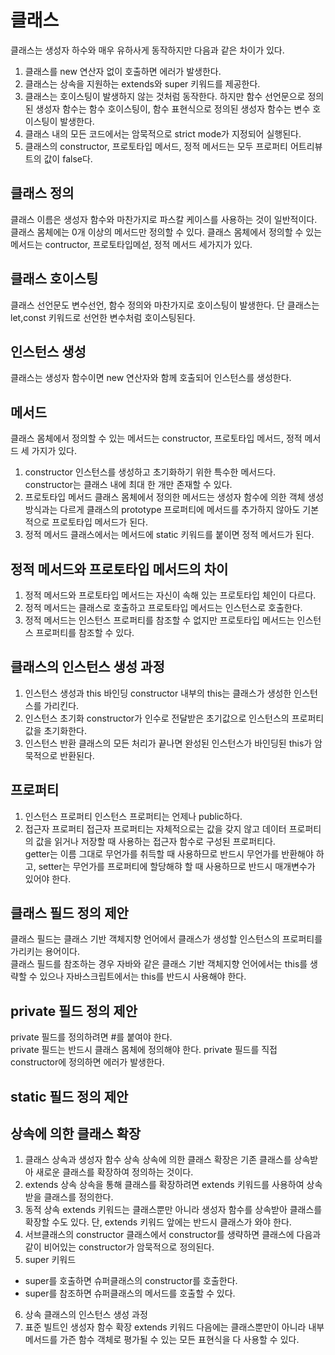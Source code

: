# 클래스
클래스는 생성자 하수와 매우 유하사게 동작하지만 다음과 같은 차이가 있다. 
1. 클래스를 new 연산자 없이 호출하면 에러가 발생한다. 
2. 클래스는 상속을 지원하는 extends와 super 키워드를 제공한다. 
3. 클래스는 호이스팅이 발생하지 않는 것처럼 동작한다. 하지만 함수 선언문으로 정의된 생성자 함수는 함수 호이스팅이, 함수 표현식으로 정의된 생성자 함수는 변수 호이스팅이 발생한다. 
4. 클래스 내의 모든 코드에서는 암묵적으로 strict mode가 지정되어 실행된다. 
5. 클래스의 constructor, 프로토타입 메서드, 정적 메서드는 모두 프로퍼티 어트리뷰트의 값이 false다.

## 클래스 정의
클래스 이름은 생성자 함수와 마찬가지로 파스칼 케이스를 사용하는 것이 일반적이다. <br/>
클래스 몸체에는 0개 이상의 메서드만 정의할 수 있다. 클래스 몸체에서 정의할 수 있는 메서드는 contructor, 프로토타입메섣, 정적 메서드 세가지가 있다. 

## 클래스 호이스팅
클래스 선언문도 변수선언, 함수 정의와 마찬가지로 호이스팅이 발생한다. 단 클래스는 let,const 키워드로 선언한 변수처럼 호이스팅된다. 

## 인스턴스 생성
클래스는 생성자 함수이면 new 연산자와 함께 호출되어 인스턴스를 생성한다. 

## 메서드
클래스 몸체에서 정의할 수 있는 메서드는 constructor, 프로토타입 메서드, 정적 메서드 세 가지가 있다. 
1. constructor
인스턴스를 생성하고 초기화하기 위한 특수한 메서드다. constructor는 클래스 내에 최대 한 개만 존재할 수 있다. 
2. 프로토타입 메서드
클래스 몸체에서 정의한 메서드는 생성자 함수에 의한 객체 생성 방식과는 다르게 클래스의 prototype 프로퍼티에 메서드를 추가하지 않아도 기본적으로 프로토타입 메서드가 된다. 
3. 정적 메서드
클래스에서는 메서드에 static 키워드를 붙이면 정적 메서드가 된다. 

## 정적 메서드와 프로토타입 메서드의 차이
1. 정적 메서드와 프로토타입 메서드는 자신이 속해 있는 프로토타입 체인이 다르다. 
2. 정적 메서드는 클래스로 호출하고 프로토타입 메서드는 인스턴스로 호출한다. 
3. 정적 메서드는 인스턴스 프로퍼티를 참조할 수 없지만 프로토타입 메서드는 인스턴스 프로퍼티를 참조할 수 있다. 

## 클래스의 인스턴스 생성 과정
1. 인스턴스 생성과 this 바인딩
constructor 내부의 this는 클래스가 생성한 인스턴스를 가리킨다. 
2. 인스턴스 초기화
constructor가 인수로 전달받은 초기값으로 인스턴스의 프로퍼티값을 초기화한다. 
3. 인스턴스 반환
클래스의 모든 처리가 끝나면 완성된 인스턴스가 바인딩된 this가 암묵적으로 반환된다. 

## 프로퍼티
1. 인스턴스 프로퍼티
인스턴스 프로퍼티는 언제나 public하다. 
2. 접근자 프로퍼티
접근자 프로퍼티는 자체적으로는 값을 갖지 않고 데이터 프로퍼티의 값을 읽거나 저장할 때 사용하는 접근자 함수로 구성된 프로퍼티다. <br/>
getter는 이름 그대로 무언가를 취득할 때 사용하므로 반드시 무언가를 반환해야 하고, setter는 무언가를 프로퍼티에 할당해햐 할 때 사용하므로 반드시 매개변수가 있어야 한다. 

## 클래스 필드 정의 제안
클래스 필드는 클래스 기반 객체지향 언어에서 클래스가 생성할 인스턴스의 프로퍼티를 가리키는 용어이다. <br/>
클래스 필드를 참조하는 경우 자바와 같은 클래스 기반 객체지향 언어에서는 this를 생략할 수 있으나 자바스크립트에서는 this를 반드시 사용해야 한다. 

## private 필드 정의 제안
private 필드를 정의하려면 #를 붙여야 한다. <br/>
private 필드는 반드시 클래스 몸체에 정의해야 한다. private 필드를 직접 constructor에 정의하면 에러가 발생한다. 

## static 필드 정의 제안

## 상속에 의한 클래스 확장
1. 클래스 상속과 생성자 함수 상속
상속에 의한 클래스 확장은 기존 클래스를 상속받아 새로운 클래스를 확장하여 정의하는 것이다. 
2. extends 상속
상속을 통해 클래스를 확장하려면 extends 키워드를 사용하여 상속받을 클래스를 정의한다. 
3. 동적 상속
extends 키워드는 클래스뿐만 아니라 생성자 함수를 상속받아 클래스를 확장할 수도 있다. 단, extends 키워드 앞에는 반드시 클래스가 와야 한다. 
4. 서브클래스의 constructor
클래스에서 constructor를 생략하면 클래스에 다음과 같이 비어있는 constructor가 암묵적으로 정의된다. 
5. super 키워드
- super를 호출하면 슈퍼클래스의 constructor를 호출한다. 
- super를 참조하면 슈퍼클래스의 메서드를 호출할 수 있다. 
6. 상속 클래스의 인스턴스 생성 과정
7. 표준 빌트인 생성자 함수 확장
extends 키워드 다음에는 클래스뿐만이 아니라 내부 메서드를 가즌 함수 객체로 평가될 수 있는 모든 표현식을 다 사용할 수 있다. 
